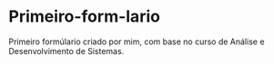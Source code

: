 # Primeiro-form-lario
Primeiro formúlario criado por mim, com base no curso de Análise e Desenvolvimento de Sistemas.
